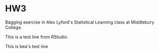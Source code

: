# HW3
Bagging exercise in Alex Lyford's Statistical Learning class at Middlebury College. 

This is a test line from RStudio.

This is bea's test line